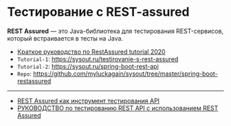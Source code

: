 # Тестирование с REST-assured

**REST Assured** — это Java-библиотека для тестирования REST-сервисов, который встраивается в тесты на Java.

* [Краткое руководство по RestAssured tutorial 2020](https://ru.lambdageeks.com/api-testing-automation-restassured)
* `Tutorial-1`: https://sysout.ru/testirovanie-s-rest-assured
* `Tutorial-2`: https://sysout.ru/spring-boot-rest-api
* `Repo`: https://github.com/myluckagain/sysout/tree/master/spring-boot-restassured


---

* [REST Assured как инструмент тестирования API](https://medium.com/effective-developers/rest-assured-как-инструмент-тестирования-api-216b2d4e2d2c)
* [РУКОВОДСТВО по тестированию REST API с использованием REST Assured](https://www.loadview-testing.com/ru/blog/руководство-по-тестированию-автомат)
